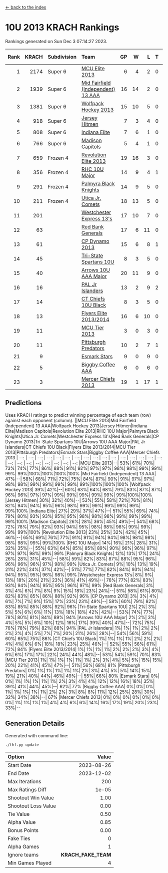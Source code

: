 [<- back to the index](readme.md)
# 10U 2013 KRACH Rankings
Rankings generated on Sun Dec  3 07:14:27 2023.

Rank|KRACH|Subdivision|Team|GP|W|L|T|OTW|OTL|SoS|Exp Wins|Win Diff
---:|---:|:---|:---|---:|---:|---:|---:|---:|---:|---:|---:|---:
1|2174|Super 6|[MCU Elite 2013](https://gamesheetstats.com/seasons/3664/teams/140889/schedule)|6|4|2|0|0|0|1052|4.9|0.0
2|1939|Super 6|[Mid Fairfield (Independent) 13 AAA](https://gamesheetstats.com/seasons/3664/teams/140891/schedule)|16|14|2|0|2|0|343|14.9|0.0
3|1381|Super 6|[Wolfpack Hockey 2013](https://gamesheetstats.com/seasons/3664/teams/140894/schedule)|15|10|5|0|0|1|923|10.9|0.0
4|918|Super 6|[Jersey Hitmen](https://gamesheetstats.com/seasons/3664/teams/140893/schedule)|7|3|4|0|0|1|1399|3.9|0.0
5|808|Super 6|[Indiana Elite](https://gamesheetstats.com/seasons/3664/teams/144358/schedule)|7|6|1|0|0|0|210|6.8|-0.0
6|766|Super 6|[Madison Capitols](https://gamesheetstats.com/seasons/3664/teams/162460/schedule)|5|4|1|0|1|0|286|4.8|-0.0
7|659|Frozen 4|[Revolution Elite 2013](https://gamesheetstats.com/seasons/3664/teams/140904/schedule)|19|16|3|0|2|0|301|16.9|0.0
8|356|Frozen 4|[RHC 10U Major](https://gamesheetstats.com/seasons/3664/teams/140895/schedule)|14|9|4|1|1|1|467|10.4|0.0
9|291|Frozen 4|[Palmyra Black Knights](https://gamesheetstats.com/seasons/3664/teams/140906/schedule)|14|9|5|0|0|1|432|9.9|0.0
10|211|Frozen 4|[Utica Jr. Comets](https://gamesheetstats.com/seasons/3664/teams/140900/schedule)|18|13|5|0|3|0|107|13.9|0.0
11|201||[Westchester Express 13's](https://gamesheetstats.com/seasons/3664/teams/140899/schedule)|17|10|7|0|0|2|338|10.9|0.0
12|63||[Red Bank Generals](https://gamesheetstats.com/seasons/3664/teams/140896/schedule)|17|6|11|0|0|2|373|6.9|0.0
13|61||[CP Dynamo 2013](https://gamesheetstats.com/seasons/3664/teams/140901/schedule)|15|6|8|1|1|1|386|7.4|0.0
14|45||[Tri-State Spartans 10U](https://gamesheetstats.com/seasons/3664/teams/144359/schedule)|8|3|5|0|0|1|442|3.8|-0.0
15|40||[Arrows 10U AAA Major](https://gamesheetstats.com/seasons/3664/teams/140902/schedule)|20|11|9|0|0|1|96|11.9|0.0
16|16||[PAL Jr Islanders](https://gamesheetstats.com/seasons/3664/teams/140903/schedule)|13|2|9|2|1|0|298|3.9|0.0
17|14||[CT Chiefs 10U Black](https://gamesheetstats.com/seasons/3664/teams/140892/schedule)|8|3|5|0|0|0|47|3.9|0.0
18|13||[Flyers Elite 2013/2014](https://gamesheetstats.com/seasons/3664/teams/140898/schedule)|16|6|10|0|0|0|117|6.9|0.0
19|11||[MCU Tier 2013](https://gamesheetstats.com/seasons/3664/teams/140890/schedule)|3|0|3|0|0|0|986|0.9|0.0
20|11||[Pittsburgh Predators](https://gamesheetstats.com/seasons/3664/teams/140907/schedule)|10|2|7|1|0|0|241|3.4|0.0
21|9||[Esmark Stars](https://gamesheetstats.com/seasons/3664/teams/140905/schedule)|9|0|9|0|0|0|370|0.9|0.0
22|5||[Biggby Coffee AAA](https://gamesheetstats.com/seasons/3664/teams/144357/schedule)|6|0|6|0|0|0|360|0.8|-0.0
23|3||[Mercer Chiefs 2013](https://gamesheetstats.com/seasons/3664/teams/140897/schedule)|19|1|17|1|0|0|255|2.4|0.0

## Predictions
Uses KRACH ratings to predict winning percentage of each team (row) against each opponent (column).
||MCU Elite 2013|Mid Fairfield (Independent) 13 AAA|Wolfpack Hockey 2013|Jersey Hitmen|Indiana Elite|Madison Capitols|Revolution Elite 2013|RHC 10U Major|Palmyra Black Knights|Utica Jr. Comets|Westchester Express 13's|Red Bank Generals|CP Dynamo 2013|Tri-State Spartans 10U|Arrows 10U AAA Major|PAL Jr Islanders|CT Chiefs 10U Black|Flyers Elite 2013/2014|MCU Tier 2013|Pittsburgh Predators|Esmark Stars|Biggby Coffee AAA|Mercer Chiefs 2013
| --: | --: | --: | --: | --: | --: | --: | --: | --: | --: | --: | --: | --: | --: | --: | --: | --: | --: | --: | --: | --: | --: | --: | --: 
|MCU Elite 2013|--| 53%| 61%| 70%| 73%| 74%| 77%| 86%| 88%| 91%| 92%| 97%| 97%| 98%| 98%| 99%| 99%| 99%| 99%|100%|100%|100%|100%
|Mid Fairfield (Independent) 13 AAA| 47%|--| 58%| 68%| 71%| 72%| 75%| 84%| 87%| 90%| 91%| 97%| 97%| 98%| 98%| 99%| 99%| 99%| 99%| 99%|100%|100%|100%
|Wolfpack Hockey 2013| 39%| 42%|--| 60%| 63%| 64%| 68%| 79%| 83%| 87%| 87%| 96%| 96%| 97%| 97%| 99%| 99%| 99%| 99%| 99%| 99%|100%|100%
|Jersey Hitmen| 30%| 32%| 40%|--| 53%| 55%| 58%| 72%| 76%| 81%| 82%| 94%| 94%| 95%| 96%| 98%| 99%| 99%| 99%| 99%| 99%| 99%|100%
|Indiana Elite| 27%| 29%| 37%| 47%|--| 51%| 55%| 69%| 74%| 79%| 80%| 93%| 93%| 95%| 95%| 98%| 98%| 98%| 99%| 99%| 99%| 99%|100%
|Madison Capitols| 26%| 28%| 36%| 45%| 49%|--| 54%| 68%| 72%| 78%| 79%| 92%| 93%| 94%| 95%| 98%| 98%| 98%| 99%| 99%| 99%| 99%|100%
|Revolution Elite 2013| 23%| 25%| 32%| 42%| 45%| 46%|--| 65%| 69%| 76%| 77%| 91%| 91%| 94%| 94%| 98%| 98%| 98%| 98%| 98%| 99%| 99%|100%
|RHC 10U Major| 14%| 16%| 21%| 28%| 31%| 32%| 35%|--| 55%| 63%| 64%| 85%| 85%| 89%| 90%| 96%| 96%| 97%| 97%| 97%| 98%| 99%| 99%
|Palmyra Black Knights| 12%| 13%| 17%| 24%| 26%| 28%| 31%| 45%|--| 58%| 59%| 82%| 83%| 87%| 88%| 95%| 96%| 96%| 96%| 96%| 97%| 98%| 99%
|Utica Jr. Comets|  9%| 10%| 13%| 19%| 21%| 22%| 24%| 37%| 42%|--| 51%| 77%| 77%| 82%| 84%| 93%| 94%| 94%| 95%| 95%| 96%| 98%| 99%
|Westchester Express 13's|  8%|  9%| 13%| 18%| 20%| 21%| 23%| 36%| 41%| 49%|--| 76%| 77%| 82%| 83%| 93%| 94%| 94%| 95%| 95%| 96%| 97%| 99%
|Red Bank Generals|  3%|  3%|  4%|  6%|  7%|  8%|  9%| 15%| 18%| 23%| 24%|--| 51%| 58%| 61%| 80%| 82%| 83%| 85%| 86%| 88%| 92%| 96%
|CP Dynamo 2013|  3%|  3%|  4%|  6%|  7%|  7%|  9%| 15%| 17%| 23%| 23%| 49%|--| 58%| 60%| 79%| 82%| 83%| 85%| 85%| 88%| 92%| 96%
|Tri-State Spartans 10U|  2%|  2%|  3%|  5%|  5%|  6%|  6%| 11%| 13%| 18%| 18%| 42%| 42%|--| 53%| 74%| 77%| 78%| 80%| 81%| 84%| 89%| 94%
|Arrows 10U AAA Major|  2%|  2%|  3%|  4%|  5%|  5%|  6%| 10%| 12%| 16%| 17%| 39%| 40%| 47%|--| 72%| 75%| 76%| 78%| 79%| 82%| 88%| 94%
|PAL Jr Islanders|  1%|  1%|  1%|  2%|  2%|  2%|  2%|  4%|  5%|  7%|  7%| 20%| 21%| 26%| 28%|--| 54%| 56%| 59%| 60%| 65%| 75%| 86%
|CT Chiefs 10U Black|  1%|  1%|  1%|  1%|  2%|  2%|  2%|  4%|  4%|  6%|  6%| 18%| 18%| 23%| 25%| 46%|--| 52%| 55%| 56%| 61%| 72%| 84%
|Flyers Elite 2013/2014|  1%|  1%|  1%|  1%|  2%|  2%|  2%|  3%|  4%|  6%|  6%| 17%| 17%| 22%| 24%| 44%| 48%|--| 53%| 54%| 59%| 70%| 83%
|MCU Tier 2013|  1%|  1%|  1%|  1%|  1%|  1%|  2%|  3%|  4%|  5%|  5%| 15%| 15%| 20%| 22%| 41%| 45%| 47%|--| 51%| 56%| 68%| 81%
|Pittsburgh Predators|  0%|  1%|  1%|  1%|  1%|  1%|  2%|  3%|  4%|  5%|  5%| 14%| 15%| 19%| 21%| 40%| 44%| 46%| 49%|--| 55%| 66%| 80%
|Esmark Stars|  0%|  0%|  1%|  1%|  1%|  1%|  1%|  2%|  3%|  4%|  4%| 12%| 12%| 16%| 18%| 35%| 39%| 41%| 44%| 45%|--| 62%| 77%
|Biggby Coffee AAA|  0%|  0%|  0%|  1%|  1%|  1%|  1%|  1%|  2%|  2%|  3%|  8%|  8%| 11%| 12%| 25%| 28%| 30%| 32%| 34%| 38%|--| 67%
|Mercer Chiefs 2013|  0%|  0%|  0%|  0%|  0%|  0%|  0%|  1%|  1%|  1%|  1%|  4%|  4%|  6%|  6%| 14%| 16%| 17%| 19%| 20%| 23%| 33%|--

## Generation Details

Generated with command line:
```
./thf.py update
```

| Option | Value |
| :----- | ----: |
| Start Date | 2023-08-26 |
| End Date | 2023-12-02 |
| Max Iterations | 200 |
| Max Ratings Diff | 1e-05 |
| Shootout Win Value | 1.00 |
| Shootout Loss Value | 0.00 |
| Tie Value | 0.50 |
| Alpha Value | 0.85 |
| Bonus Points | 0.00 |
| Fake Ties | 0 |
| Alpha Games | 1 |
| Ignore teams | __KRACH_FAKE_TEAM__ |
| Min Games Played | 4 |

